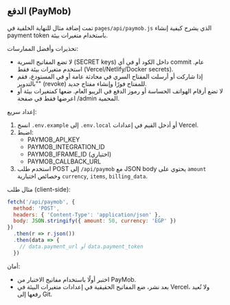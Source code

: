 ## الدفع (PayMob)

تمت إضافة مثال للنهاية الخلفية في `pages/api/paymob.js` الذي يشرح كيفية إنشاء payment token باستخدام متغيرات بيئة.

تحذيرات وأفضل الممارسات:
- لا تضع المفاتيح السرية (SECRET keys) داخل الكود أو في أي commit عام. استخدم متغيرات بيئة فقط (Vercel/Netlify/Docker secrets).
- إذا شاركت أو أرسلت المفتاح السري في محادثة عامة أو في المستودع، فقم "بالتدوير" (revoke) للمفتاح فورًا وإنشاء مفتاح جديد.
- لا تضع أرقام الهواتف الحساسة أو رموز الدفع في الريبو العام. ضعها كمتغيرات بيئة أو اعرضها فقط في صفحة /admin المحمية.

إعداد سريع:
1. انسخ `.env.example` إلى `.env.local` أو أدخل القيم في إعدادات Vercel.
2. اضبط:
   - PAYMOB_API_KEY
   - PAYMOB_INTEGRATION_ID
   - PAYMOB_IFRAME_ID (اختياري)
   - PAYMOB_CALLBACK_URL
3. استخدم طلب POST إلى `/api/paymob` مع JSON body يحتوي على `amount` وخصائص اختيارية `currency`, `items`, `billing_data`.

مثال طلب (client-side):
```js
fetch('/api/paymob', {
  method: 'POST',
  headers: { 'Content-Type': 'application/json' },
  body: JSON.stringify({ amount: 50, currency: 'EGP' })
})
  .then(r => r.json())
  .then(data => {
    // data.payment_url أو data.payment_token
  })
```

أمان:
- اختبر أولًا باستخدام مفاتيح الاختبار من PayMob.
- بعد نشر، ضع المفاتيح الحقيقية في إعدادات متغيرات البيئة في Vercel، ولا تُعيد رفعها إلى Git.